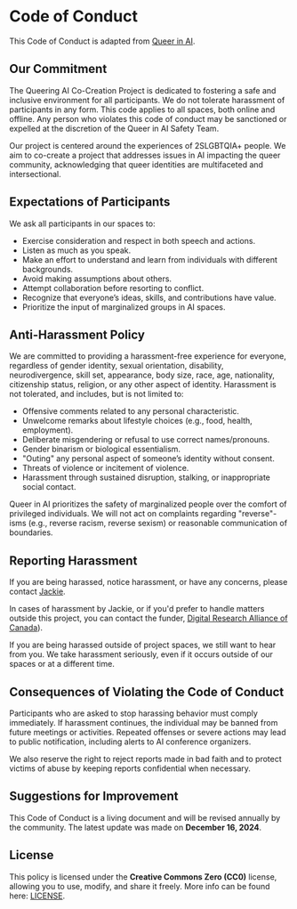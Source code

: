 # **Code of Conduct**

This Code of Conduct is adapted from [Queer in AI](https://www.queerinai.com/code-of-conduct).

## **Our Commitment**

The Queering AI Co-Creation Project is dedicated to fostering a safe and inclusive environment for all participants. We do not tolerate harassment of participants in any form. This code applies to all spaces, both online and offline. Any person who violates this code of conduct may be sanctioned or expelled at the discretion of the Queer in AI Safety Team.

Our project is centered around the experiences of 2SLGBTQIA+ people. We aim to co-create a project that addresses issues in AI impacting the queer community, acknowledging that queer identities are multifaceted and intersectional.

## **Expectations of Participants**

We ask all participants in our spaces to:

- Exercise consideration and respect in both speech and actions.
- Listen as much as you speak.
- Make an effort to understand and learn from individuals with different backgrounds.
- Avoid making assumptions about others.
- Attempt collaboration before resorting to conflict.
- Recognize that everyone’s ideas, skills, and contributions have value.
- Prioritize the input of marginalized groups in AI spaces.

## **Anti-Harassment Policy**

We are committed to providing a harassment-free experience for everyone, regardless of gender identity, sexual orientation, disability, neurodivergence, skill set, appearance, body size, race, age, nationality, citizenship status, religion, or any other aspect of identity. Harassment is not tolerated, and includes, but is not limited to:

- Offensive comments related to any personal characteristic.
- Unwelcome remarks about lifestyle choices (e.g., food, health, employment).
- Deliberate misgendering or refusal to use correct names/pronouns.
- Gender binarism or biological essentialism.
- "Outing" any personal aspect of someone’s identity without consent.
- Threats of violence or incitement of violence.
- Harassment through sustained disruption, stalking, or inappropriate social contact.

Queer in AI prioritizes the safety of marginalized people over the comfort of privileged individuals. We will not act on complaints regarding "reverse"-isms (e.g., reverse racism, reverse sexism) or reasonable communication of boundaries.

## **Reporting Harassment**

If you are being harassed, notice harassment, or have any concerns, please contact [Jackie](mailto:queering.ai.canada@gmail.com).

In cases of harassment by Jackie, or if you'd prefer to handle matters outside this project, you can contact the funder, [Digital Research Alliance of Canada](https://alliancecan.ca/en)).

If you are being harassed outside of project spaces, we still want to hear from you. We take harassment seriously, even if it occurs outside of our spaces or at a different time.

## **Consequences of Violating the Code of Conduct**

Participants who are asked to stop harassing behavior must comply immediately. If harassment continues, the individual may be banned from future meetings or activities. Repeated offenses or severe actions may lead to public notification, including alerts to AI conference organizers.

We also reserve the right to reject reports made in bad faith and to protect victims of abuse by keeping reports confidential when necessary.

## **Suggestions for Improvement**

This Code of Conduct is a living document and will be revised annually by the community. The latest update was made on **December 16, 2024**.

## **License**

This policy is licensed under the **Creative Commons Zero (CC0)** license, allowing you to use, modify, and share it freely. More info can be found here: [LICENSE](LICENSE).
